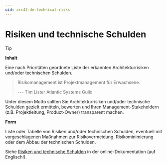 ```yaml
---
uid: arc42-de-technical-risks
---
```


# Risiken und technische Schulden

> [!TIP]
> **Inhalt**
> 
> Eine nach Prioritäten geordnete Liste der erkannten Architekturrisiken
> und/oder technischen Schulden.
> 
> > Risikomanagement ist Projektmanagement für Erwachsene.
> >
> > ---  Tim Lister Atlantic Systems Guild
> 
> Unter diesem Motto sollten Sie Architekturrisiken und/oder technische
> Schulden gezielt ermitteln, bewerten und Ihren Management-Stakeholdern
> (z.B. Projektleitung, Product-Owner) transparent machen.
> 
> **Form**
> 
> Liste oder Tabelle von Risiken und/oder technischen Schulden, eventuell
> mit vorgeschlagenen Maßnahmen zur Risikovermeidung, Risikominimierung
> oder dem Abbau der technischen Schulden.
> 
> Siehe [Risiken und technische
> Schulden](https://docs.arc42.org/section-11/) in der
> online-Dokumentation (auf Englisch!).
